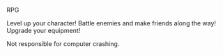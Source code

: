 RPG

Level up your character!
Battle enemies and make friends along the way!
Upgrade your equipment!
























Not responsible for computer crashing.
